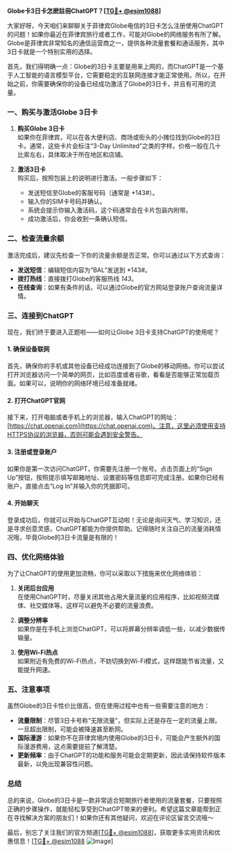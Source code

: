 **Globe卡3日卡怎麽註冊ChatGPT？[[TG💪+ @esim1088](https://t.me/s/esim1088)]**

大家好呀，今天咱们来聊聊关于菲律宾Globe电信的3日卡怎么注册使用ChatGPT的问题！如果你最近在菲律宾旅行或者工作，可能对Globe的网络服务有所了解。Globe是菲律宾非常知名的通信运营商之一，提供各种流量套餐和通话服务，其中3日卡就是一个特别实用的选择。

首先，我们得明确一点：Globe的3日卡主要是用来上网的，而ChatGPT是一个基于人工智能的语言模型平台，它需要稳定的互联网连接才能正常使用。所以，在开始之前，你需要确保你的设备已经成功激活了Globe的3日卡，并且有可用的流量。

### **一、购买与激活Globe 3日卡**

1. **购买Globe 3日卡**  
   如果你在菲律宾，可以在各大便利店、商场或街头的小摊位找到Globe的3日卡。通常，这些卡片会标注“3-Day Unlimited”之类的字样。价格一般在几十比索左右，具体取决于所在地区和店铺。

2. **激活3日卡**  
   购买后，按照包装上的说明进行激活。一般步骤如下：
   - 发送短信至Globe的客服号码（通常是 *143#）。
   - 输入你的SIM卡号码并确认。
   - 系统会提示你输入激活码，这个码通常会在卡片包装内附带。
   - 成功激活后，你会收到一条确认短信。

### **二、检查流量余额**

激活完成后，建议先检查一下你的流量余额是否正常。你可以通过以下方式查询：

- **发送短信**：编辑短信内容为“BAL”发送到 *143#。
- **拨打热线**：直接拨打Globe的客服热线 *143*。
- **在线查询**：如果有条件的话，可以通过Globe的官方网站登录账户查询流量详情。

### **三、连接到ChatGPT**

现在，我们终于要进入正题啦——如何让Globe 3日卡支持ChatGPT的使用呢？

#### **1. 确保设备联网**
首先，确保你的手机或其他设备已经成功连接到了Globe的移动网络。你可以尝试打开浏览器访问一个简单的网页，比如百度或者谷歌，看看是否能够正常加载页面。如果可以，说明你的网络环境已经准备就绪。

#### **2. 打开ChatGPT官网**
接下来，打开电脑或者手机上的浏览器，输入ChatGPT的网址：[https://chat.openai.com](https://chat.openai.com)。注意，这里必须使用支持HTTPS协议的浏览器，否则可能会遇到安全警告。

#### **3. 注册或登录账户**
如果你是第一次访问ChatGPT，你需要先注册一个账号。点击页面上的“Sign Up”按钮，按照提示填写邮箱地址、设置密码等信息即可完成注册。如果你已经有账户，直接点击“Log In”并输入你的凭据即可。

#### **4. 开始聊天**
登录成功后，你就可以开始与ChatGPT互动啦！无论是询问天气、学习知识，还是寻求创意灵感，ChatGPT都能为你提供帮助。记得随时关注自己的流量消耗情况哦，毕竟Globe的3日卡流量是有限的！

### **四、优化网络体验**

为了让ChatGPT的使用更加流畅，你可以采取以下措施来优化网络体验：

1. **关闭后台应用**  
   在使用ChatGPT时，尽量关闭其他占用大量流量的应用程序，比如视频流媒体、社交媒体等。这样可以避免不必要的流量浪费。

2. **调整分辨率**  
   如果你是在手机上浏览ChatGPT，可以将屏幕分辨率调低一些，以减少数据传输量。

3. **使用Wi-Fi热点**  
   如果附近有免费的Wi-Fi热点，不妨切换到Wi-Fi模式，这样既能节省流量，又能提升网速。

### **五、注意事项**

虽然Globe的3日卡性价比很高，但在使用过程中也有一些需要注意的地方：

- **流量限制**：尽管3日卡号称“无限流量”，但实际上还是存在一定的流量上限。一旦超出限制，可能会被降速甚至断网。
- **国际漫游**：如果你不在菲律宾境内使用Globe的3日卡，可能会产生额外的国际漫游费用，这点需要提前了解清楚。
- **更新频率**：由于ChatGPT的功能和服务可能会定期更新，因此请保持软件版本最新，以免出现兼容性问题。

### **总结**

总的来说，Globe的3日卡是一款非常适合短期旅行者使用的流量套餐，只要按照正确的步骤操作，就能轻松享受到ChatGPT带来的便利。希望这篇文章能帮到正在寻找解决方案的朋友们！如果你还有其他疑问，欢迎在评论区留言交流哦～

最后，别忘了关注我们的官方频道[[TG💪+ @esim1088](https://t.me/s/esim1088)]，获取更多实用资讯和优惠信息！[[TG💪+ @esim1088](https://t.me/s/esim1088) ![Image](https://i.postimg.cc/4NQfJmqS/Snipaste-2025-05-13-00-14-12.png)]
